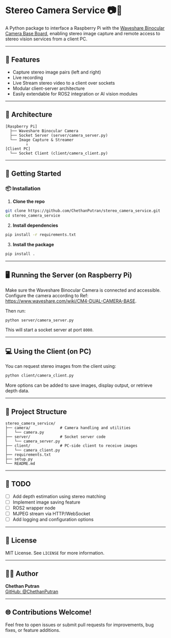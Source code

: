 # Stereo Camera Service 📷🔧

A Python package to interface a Raspberry Pi with the [Waveshare Binocular Camera Base Board](https://www.waveshare.com/wiki/CM4-DUAL-CAMERA-BASE), enabling stereo image capture and remote access to stereo vision services from a client PC.

---

## 🔧 Features

- Capture stereo image pairs (left and right)
- Live recording
- Live Stream stereo video to a client over sockets
- Modular client-server architecture
- Easily extendable for ROS2 integration or AI vision modules

---

## 🧠 Architecture

```
[Raspberry Pi]
  ├── Waveshare Binocular Camera
  ├── Socket Server (server/camera_server.py)
  └── Image Capture & Streamer
         ↑
[Client PC]
  └── Socket Client (client/camera_client.py)
```

---

## 🚀 Getting Started

### 📦 Installation

1. **Clone the repo**

```bash
git clone https://github.com/ChethanPutran/stereo_camera_service.git
cd stereo_camera_service
```

2. **Install dependencies**

```bash
pip install -r requirements.txt
```

3. **Install the package**

```bash
pip install .
```

---

## 🖥️ Running the Server (on Raspberry Pi)

Make sure the Waveshare Binocular Camera is connected and accessible.
Configure the camera according to Ref: https://www.waveshare.com/wiki/CM4-DUAL-CAMERA-BASE.

Then run:

```bash
python server/camera_server.py
```

This will start a socket server at port `8000`.

---

## 💻 Using the Client (on PC)

You can request stereo images from the client using:

```bash
python client/camera_client.py 
```

More options can be added to save images, display output, or retrieve depth data.

---

## 🧰 Project Structure

```
stereo_camera_service/
├── camera/             # Camera handling and utilities
│   └── camera.py
├── server/             # Socket server code
│   └── camera_server.py
├── client/             # PC-side client to receive images
│   └── camera_client.py
├── requirements.txt
├── setup.py
└── README.md
```

---

## 📌 TODO

- [ ] Add depth estimation using stereo matching
- [ ] Implement image saving feature
- [ ] ROS2 wrapper node
- [ ] MJPEG stream via HTTP/WebSocket
- [ ] Add logging and configuration options

---

## 📄 License

MIT License. See `LICENSE` for more information.

---

## 👨‍💻 Author

**Chethan Putran**  
[GitHub: @ChethanPutran](https://github.com/ChethanPutran)

---

## 🌐 Contributions Welcome!

Feel free to open issues or submit pull requests for improvements, bug fixes, or feature additions.
